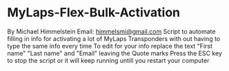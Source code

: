 # MyLaps-Flex-Bulk-Activation
By Michael Himmelstein
Email: himmelsmi@gmail.com
Script to automate filling in info for activating a lot of MyLaps Transponders
with out having to type the same info every time
To edit for your info replace the text "First name" "Last name" and "Email" leaving the Quote marks
Press the ESC key to stop the script or it will keep running untill you restart your computer
